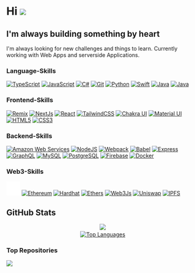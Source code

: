 # Hi ![](https://user-images.githubusercontent.com/18350557/176309783-0785949b-9127-417c-8b55-ab5a4333674e.gif)

## I'm always building something by heart

I'm always looking for new challenges and things to learn. Currently working with Web Apps and serverside Applications.

### Language-Skills

<p align="left">
  <a href="https://www.typescriptlang.org/" target="_blank" rel="noreferrer"
    ><img
      src="https://raw.githubusercontent.com/danielcranney/readme-generator/main/public/icons/skills/typescript-colored.svg"
      alt="TypeScript"
      width="36"
      height="36"
  /></a>
  <a
    href="https://developer.mozilla.org/en-US/docs/Web/JavaScript"
    target="_blank"
    rel="noreferrer"
    ><img
      src="https://raw.githubusercontent.com/danielcranney/readme-generator/main/public/icons/skills/javascript-colored.svg"
      alt="JavaScript"
      width="36"
      height="36"
  /></a>
  <a
    href="https://docs.microsoft.com/en-us/dotnet/csharp/"
    target="_blank"
    rel="noreferrer"
    ><img
      src="https://raw.githubusercontent.com/danielcranney/readme-generator/main/public/icons/skills/csharp-colored.svg"
      alt="C#"
      width="36"
      height="36"
  /></a>
  <a href="https://git-scm.com/" target="_blank" rel="noreferrer"
    ><img
      src="https://raw.githubusercontent.com/danielcranney/readme-generator/main/public/icons/skills/git-colored.svg"
      alt="Git"
      width="36"
      height="36"
  /></a>
  <a href="https://www.python.org/" target="_blank" rel="noreferrer"
    ><img
      src="https://raw.githubusercontent.com/danielcranney/readme-generator/main/public/icons/skills/python-colored.svg"
      alt="Python"
      width="36"
      height="36"
  /></a>
  <a href="https://developer.apple.com/swift/" target="_blank" rel="noreferrer"
    ><img
      src="https://raw.githubusercontent.com/danielcranney/readme-generator/main/public/icons/skills/swift-colored.svg"
      alt="Swift"
      width="36"
      height="36"
  /></a>
  <a href="https://java.com" target="_blank" rel="noreferrer"
    ><img
      src="https://cdn.jsdelivr.net/gh/devicons/devicon/icons/java/java-original.svg"
      alt="Java"
      width="36"
      height="36"
  /></a>
  <a href="https://rubyonrails.org" target="_blank" rel="noreferrer"
    ><img
      src="https://cdn.jsdelivr.net/gh/devicons/devicon/icons/ruby/ruby-plain.svg"
      alt="Java"
      width="36"
      height="36"
  /></a>
</p>

### Frontend-Skills

<p align="left">
  <a href="https://remix.run/" target="_blank" rel="noreferrer"
    ><img
      src="https://raw.githubusercontent.com/danielcranney/readme-generator/main/public/icons/skills/remix-colored-dark.svg"
      alt="Remix"
      width="36"
      height="36"
  /></a>
  <a href="https://nextjs.org/docs" target="_blank" rel="noreferrer"
    ><img
      src="https://raw.githubusercontent.com/danielcranney/readme-generator/main/public/icons/skills/nextjs-colored-dark.svg"
      alt="NextJs"
      width="36"
      height="36"
  /></a>
  <a href="https://reactjs.org/" target="_blank" rel="noreferrer"
    ><img
      src="https://raw.githubusercontent.com/danielcranney/readme-generator/main/public/icons/skills/react-colored.svg"
      alt="React"
      width="36"
      height="36"
  /></a>
  <a href="https://tailwindcss.com/" target="_blank" rel="noreferrer"
    ><img
      src="https://raw.githubusercontent.com/danielcranney/readme-generator/main/public/icons/skills/tailwindcss-colored.svg"
      alt="TailwindCSS"
      width="36"
      height="36"
  /></a>
  <a href="https://chakra-ui.com/" target="_blank" rel="noreferrer"
    ><img
      src="https://raw.githubusercontent.com/danielcranney/readme-generator/main/public/icons/skills/chakra-colored.svg"
      alt="Chakra UI"
      width="36"
      height="36"
  /></a>
  <a href="https://mui.com/" target="_blank" rel="noreferrer"
    ><img
      src="https://raw.githubusercontent.com/danielcranney/readme-generator/main/public/icons/skills/materialui-colored.svg"
      alt="Material UI"
      width="36"
      height="36"
  /></a>
  <a
    href="https://developer.mozilla.org/en-US/docs/Glossary/HTML5"
    target="_blank"
    rel="noreferrer"
    ><img
      src="https://raw.githubusercontent.com/danielcranney/readme-generator/main/public/icons/skills/html5-colored.svg"
      alt="HTML5"
      width="36"
      height="36"
  /></a>
    <a href="https://www.w3.org/TR/CSS/#css" target="_blank" rel="noreferrer"
    ><img
      src="https://raw.githubusercontent.com/danielcranney/readme-generator/main/public/icons/skills/css3-colored.svg"
      alt="CSS3"
      width="36"
      height="36"
  /></a>
</p>

### Backend-Skills

<p align="left">
  <a href="https://aws.amazon.com" target="_blank" rel="noreferrer"
    ><img
      src="https://raw.githubusercontent.com/danielcranney/readme-generator/main/public/icons/skills/aws-colored-dark.svg"
      alt="Amazon Web Services"
      width="36"
      height="36"
  /></a>
  <a href="https://nodejs.org/en/" target="_blank" rel="noreferrer"
    ><img
      src="https://raw.githubusercontent.com/danielcranney/readme-generator/main/public/icons/skills/nodejs-colored.svg"
      alt="NodeJS"
      width="36"
      height="36"
  /></a>
  <a href="https://webpack.js.org/" target="_blank" rel="noreferrer"
    ><img
      src="https://raw.githubusercontent.com/danielcranney/readme-generator/main/public/icons/skills/webpack-colored.svg"
      alt="Webpack"
      width="36"
      height="36"
  /></a>
  <a href="https://babeljs.io/" target="_blank" rel="noreferrer"
    ><img
      src="https://raw.githubusercontent.com/danielcranney/readme-generator/main/public/icons/skills/babel-colored-dark.svg"
      alt="Babel"
      width="36"
      height="36"
  /></a>
  <a href="https://expressjs.com/" target="_blank" rel="noreferrer"
    ><img
      src="https://raw.githubusercontent.com/danielcranney/readme-generator/main/public/icons/skills/express-colored-dark.svg"
      alt="Express"
      width="36"
      height="36"
  /></a>
  <a href="https://graphql.org/" target="_blank" rel="noreferrer"
    ><img
      src="https://raw.githubusercontent.com/danielcranney/readme-generator/main/public/icons/skills/graphql-colored.svg"
      alt="GraphQL"
      width="36"
      height="36"
  /></a>
  <a href="https://www.mysql.com/" target="_blank" rel="noreferrer"
    ><img
      src="https://raw.githubusercontent.com/danielcranney/readme-generator/main/public/icons/skills/mysql-colored.svg"
      alt="MySQL"
      width="36"
      height="36"
  /></a>
  <a href="https://www.postgresql.org/" target="_blank" rel="noreferrer"
    ><img
      src="https://raw.githubusercontent.com/danielcranney/readme-generator/main/public/icons/skills/postgresql-colored.svg"
      alt="PostgreSQL"
      width="36"
      height="36"
  /></a>
  <a href="https://firebase.google.com/" target="_blank" rel="noreferrer"
    ><img
      src="https://raw.githubusercontent.com/danielcranney/readme-generator/main/public/icons/skills/firebase-colored.svg"
      alt="Firebase"
      width="36"
      height="36"
  /></a>
  <a href="https://www.docker.com/" target="_blank" rel="noreferrer"
    ><img
      src="https://raw.githubusercontent.com/danielcranney/readme-generator/main/public/icons/skills/docker-colored.svg"
      alt="Docker"
      width="36"
      height="36"
  /></a>
</p>

### Web3-Skills

<p align="left">
  <a href="https://docs.soliditylang.org/en" target="_blank" rel="noreferrer"
    ><img
      src="./images/solidity.svg"
      alt="Solidity"
      width="36"
      height="36"
      style="fill:white"
  /></a>
  <a href="https://ethereum.org/en/" target="_blank" rel="noreferrer"
    ><img
      src="https://raw.githubusercontent.com/danielcranney/readme-generator/main/public/icons/skills/ethereum-colored.svg"
      alt="Ethereum"
      width="36"
      height="36"
  /></a>
  <a href="https://hardhat.org" target="_blank" rel="noreferrer"
    ><img
      src="https://raw.githubusercontent.com/danielcranney/readme-generator/main/public/icons/skills/hardhat-colored.svg"
      alt="Hardhat"
      width="36"
      height="36"
  /></a>
  <a href="https://ethers.io" target="_blank" rel="noreferrer"
    ><img
      src="https://raw.githubusercontent.com/danielcranney/readme-generator/main/public/icons/skills/ethers.svg"
      alt="Ethers"
      width="36"
      height="36"
  /></a>
  <a
    href="https://web3js.readthedocs.io/en/v1.7.1/#"
    target="_blank"
    rel="noreferrer"
    ><img
      src="https://raw.githubusercontent.com/danielcranney/readme-generator/main/public/icons/skills/web3js-colored.svg"
      alt="Web3Js"
      width="36"
      height="36"
  /></a>
  <a href="https://uniswap.org/" target="_blank" rel="noreferrer"
    ><img
      src="https://raw.githubusercontent.com/danielcranney/readme-generator/main/public/icons/skills/uniswap-colored.svg"
      alt="Uniswap"
      width="36"
      height="36"
  /></a>
  <a href="https://ipfs.io/" target="_blank" rel="noreferrer"
    ><img
      src="https://raw.githubusercontent.com/danielcranney/readme-generator/main/public/icons/skills/ipfs-colored-dark.svg"
      alt="IPFS"
      width="36"
      height="36"
  /></a>
</p>

## GitHub Stats

<div align="center">
<a href="http://www.github.com/Moicky"><img src="https://github-readme-streak-stats.herokuapp.com/?user=Moicky&theme=tokyonight&hide_border=true" /></a>
</div>
<div align="center">
<a href="https://github.com/Moicky" align="left"><img src="https://github-readme-stats.vercel.app/api/top-langs/?username=Moicky&langs_count=10&theme=tokyonight&hide_border=true&locale=en&custom_title=Top%20%Languages" alt="Top Languages" /></a>
</div>

### Top Repositories

<div width="100%" align="center"><a href="https://github.com/Moicky/dynamodb" align="left"><img align="left" width="45%" src="https://github-readme-stats.vercel.app/api/pin/?username=Moicky&repo=dynamodb&theme=tokyonight&hide_border=true&locale=en" /></a></div><br /><br /><br /><br /><br /><br /><br />
